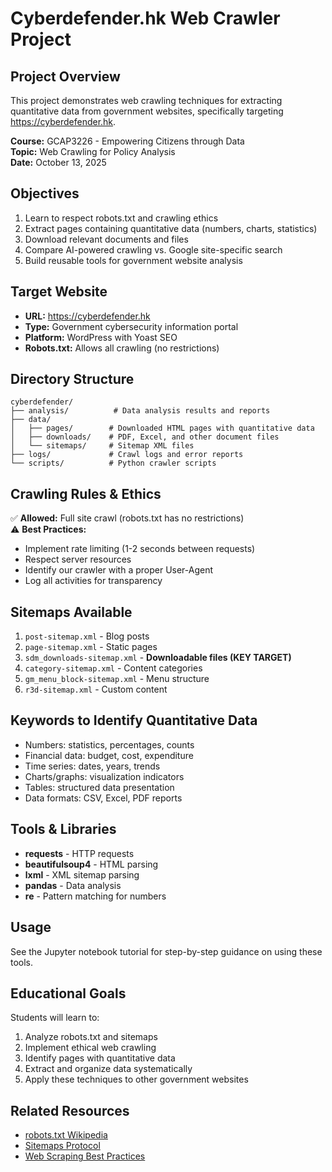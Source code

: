 # Cyberdefender.hk Web Crawler Project

## Project Overview
This project demonstrates web crawling techniques for extracting quantitative data from government websites, specifically targeting https://cyberdefender.hk.

**Course:** GCAP3226 - Empowering Citizens through Data  
**Topic:** Web Crawling for Policy Analysis  
**Date:** October 13, 2025

## Objectives
1. Learn to respect robots.txt and crawling ethics
2. Extract pages containing quantitative data (numbers, charts, statistics)
3. Download relevant documents and files
4. Compare AI-powered crawling vs. Google site-specific search
5. Build reusable tools for government website analysis

## Target Website
- **URL:** https://cyberdefender.hk
- **Type:** Government cybersecurity information portal
- **Platform:** WordPress with Yoast SEO
- **Robots.txt:** Allows all crawling (no restrictions)

## Directory Structure
```
cyberdefender/
├── analysis/          # Data analysis results and reports
├── data/
│   ├── pages/        # Downloaded HTML pages with quantitative data
│   ├── downloads/    # PDF, Excel, and other document files
│   └── sitemaps/     # Sitemap XML files
├── logs/             # Crawl logs and error reports
└── scripts/          # Python crawler scripts
```

## Crawling Rules & Ethics
✅ **Allowed:** Full site crawl (robots.txt has no restrictions)  
⚠️ **Best Practices:**
- Implement rate limiting (1-2 seconds between requests)
- Respect server resources
- Identify our crawler with a proper User-Agent
- Log all activities for transparency

## Sitemaps Available
1. `post-sitemap.xml` - Blog posts
2. `page-sitemap.xml` - Static pages
3. `sdm_downloads-sitemap.xml` - **Downloadable files (KEY TARGET)**
4. `category-sitemap.xml` - Content categories
5. `gm_menu_block-sitemap.xml` - Menu structure
6. `r3d-sitemap.xml` - Custom content

## Keywords to Identify Quantitative Data
- Numbers: statistics, percentages, counts
- Financial data: budget, cost, expenditure
- Time series: dates, years, trends
- Charts/graphs: visualization indicators
- Tables: structured data presentation
- Data formats: CSV, Excel, PDF reports

## Tools & Libraries
- **requests** - HTTP requests
- **beautifulsoup4** - HTML parsing
- **lxml** - XML sitemap parsing
- **pandas** - Data analysis
- **re** - Pattern matching for numbers

## Usage
See the Jupyter notebook tutorial for step-by-step guidance on using these tools.

## Educational Goals
Students will learn to:
1. Analyze robots.txt and sitemaps
2. Implement ethical web crawling
3. Identify pages with quantitative data
4. Extract and organize data systematically
5. Apply these techniques to other government websites

## Related Resources
- [robots.txt Wikipedia](https://en.wikipedia.org/wiki/Robots.txt)
- [Sitemaps Protocol](https://www.sitemaps.org/)
- [Web Scraping Best Practices](https://www.scrapehero.com/web-scraping-best-practices/)
